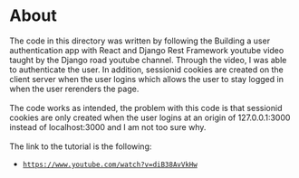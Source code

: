 # About

The code in this directory was written by following the Building a user authentication app with React and Django Rest Framework youtube video taught by the Django road youtube channel.
Through the video, I was able to authenticate the user. In addition, sessionid cookies are created on the client server when the user logins which allows the user to stay logged in when the user rerenders the page.<br><br>
The code works as intended, the problem with this code is that sessionid cookies are only created when the user logins at an origin of 127.0.0.1:3000 instead of localhost:3000 and I am not too sure why.<br><br>
The link to the tutorial is the following:
 - [`https://www.youtube.com/watch?v=diB38AvVkHw`](https://www.youtube.com/watch?v=diB38AvVkHw)
